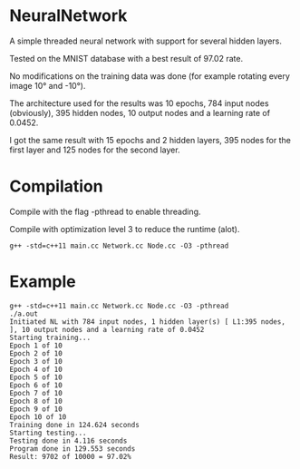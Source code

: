 # NeuralNetwork
A simple threaded neural network with support for several hidden layers.

Tested on the MNIST database with a best result of 97.02 rate.

No modifications on the training data was done (for example rotating every image 10° and -10°).

The architecture used for the results was 10 epochs, 784 input nodes (obviously), 395 hidden nodes, 10 output nodes and a learning rate of 0.0452.

I got the same result with 15 epochs and 2 hidden layers, 395 nodes for the first layer and 125 nodes for the second layer.


# Compilation
Compile with the flag -pthread to enable threading.

Compile with optimization level 3 to reduce the runtime (alot).

```
g++ -std=c++11 main.cc Network.cc Node.cc -O3 -pthread
```


# Example
```
g++ -std=c++11 main.cc Network.cc Node.cc -O3 -pthread
./a.out
Initiated NL with 784 input nodes, 1 hidden layer(s) [ L1:395 nodes, ], 10 output nodes and a learning rate of 0.0452
Starting training...
Epoch 1 of 10
Epoch 2 of 10
Epoch 3 of 10
Epoch 4 of 10
Epoch 5 of 10
Epoch 6 of 10
Epoch 7 of 10
Epoch 8 of 10
Epoch 9 of 10
Epoch 10 of 10
Training done in 124.624 seconds
Starting testing...
Testing done in 4.116 seconds
Program done in 129.553 seconds
Result: 9702 of 10000 = 97.02%
```
